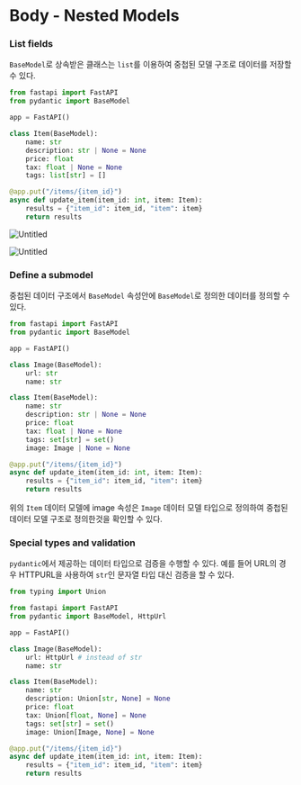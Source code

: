 # Body - Nested Models

### **List fields**

`BaseModel`로 상속받은 클래스는 `list`를 이용하여 중첩된 모델 구조로 데이터를 저장할 수 있다.

```python
from fastapi import FastAPI
from pydantic import BaseModel

app = FastAPI()

class Item(BaseModel):
    name: str
    description: str | None = None
    price: float
    tax: float | None = None
    tags: list[str] = []

@app.put("/items/{item_id}")
async def update_item(item_id: int, item: Item):
    results = {"item_id": item_id, "item": item}
    return results
```

![Untitled](Body%20-%20Nested%20Models%2020d4707f88114df5a258d6c1d4fe3504/Untitled.png)

![Untitled](Body%20-%20Nested%20Models%2020d4707f88114df5a258d6c1d4fe3504/Untitled%201.png)

### **Define a submodel**

중첩된 데이터 구조에서 `BaseModel` 속성안에 `BaseModel`로 정의한 데이터를 정의할 수 있다.

```python
from fastapi import FastAPI
from pydantic import BaseModel

app = FastAPI()

class Image(BaseModel):
    url: str
    name: str

class Item(BaseModel):
    name: str
    description: str | None = None
    price: float
    tax: float | None = None
    tags: set[str] = set()
    image: Image | None = None

@app.put("/items/{item_id}")
async def update_item(item_id: int, item: Item):
    results = {"item_id": item_id, "item": item}
    return results
```

위의 `Item` 데이터 모델에 image 속성은 `Image` 데이터 모델 타입으로 정의하여 중첩된 데이터 모델 구조로 정의한것을 확인할 수 있다.

### **Special types and validation**

`pydantic`에서 제공하는 데이터 타입으로 검증을 수행할 수 있다. 예를 들어 URL의 경우 HTTPURL을 사용하여 `str`인 문자열 타입 대신 검증을 할 수 있다.

```python
from typing import Union

from fastapi import FastAPI
from pydantic import BaseModel, HttpUrl

app = FastAPI()

class Image(BaseModel):
    url: HttpUrl # instead of str
    name: str

class Item(BaseModel):
    name: str
    description: Union[str, None] = None
    price: float
    tax: Union[float, None] = None
    tags: set[str] = set()
    image: Union[Image, None] = None

@app.put("/items/{item_id}")
async def update_item(item_id: int, item: Item):
    results = {"item_id": item_id, "item": item}
    return results
```